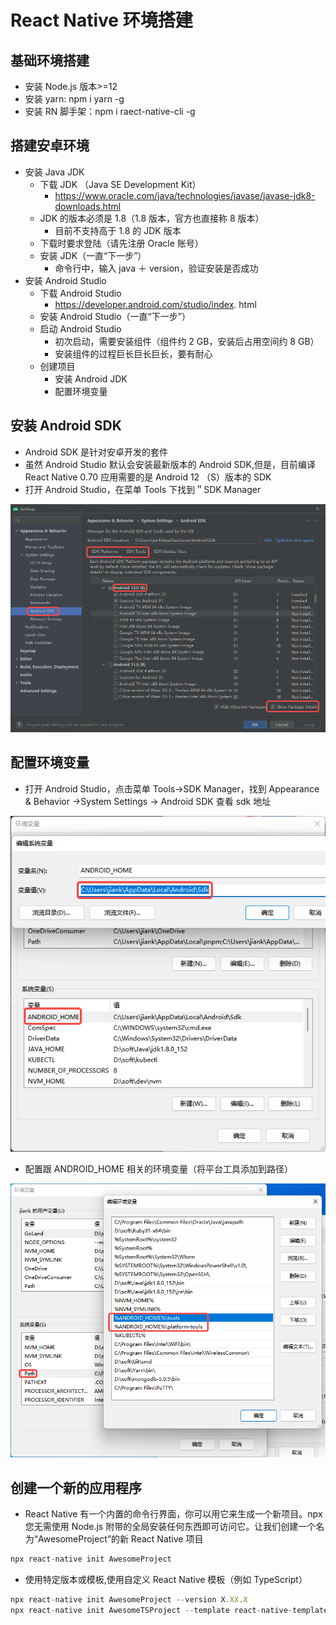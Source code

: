 # React Native 环境搭建

## 基础环境搭建

-   安装 Node.js 版本>=12
-   安装 yarn: npm i yarn -g
-   安装 RN 脚手架：npm i raect-native-cli -g

## 搭建安卓环境

-   安装 Java JDK
    -   下载 JDK （Java SE Development Kit）
        -   https://www.oracle.com/java/technologies/javase/javase-jdk8-downloads.html
    -   JDK 的版本必须是 1.8（1.8 版本，官方也直接称 8 版本）
        -   目前不支持高于 1.8 的 JDK 版本
    -   下载时要求登陆（请先注册 Oracle 账号）
    -   安装 JDK（一直“下一步”）
        -   命令行中，输入 java ＋ version，验证安装是否成功
-   安装 Android Studio
    -   下载 Android Studio
        -   https://developer.android.com/studio/index. html
    -   安装 Android Studio（一直“下一步”）
    -   启动 Android Studio
        -   初次启动，需要安装组件（组件约 2 GB，安装后占用空间约 8 GB）
        -   安装组件的过程巨长巨长巨长，要有耐心
    -   创建项目
        -   安装 Android JDK
        -   配置环境变量

## 安装 Android SDK

-   Android SDK 是针对安卓开发的套件
-   虽然 Android Studio 默认会安装最新版本的 Android SDK,但是，目前编译 React Native 0.70 应用需要的是 Android 12 （S）版本的 SDK
-   打开 Android Studio，在菜单 Tools 下找到＂SDK Manager

![image](./images/image5.png)

## 配置环境变量

-   打开 Android Studio，点击菜单 Tools→SDK Manager，找到 Appearance & Behavior →System Settings → Android SDK 查看 sdk 地址

![image](./images/image6.png)

-   配置跟 ANDROID_HOME 相关的环境变量（将平台工具添加到路径）

![image](./images/image7.png)

## 创建一个新的应用程序

-   React Native 有一个内置的命令行界面，你可以用它来生成一个新项目。npx 您无需使用 Node.js 附带的全局安装任何东西即可访问它。让我们创建一个名为“AwesomeProject”的新 React Native 项目

```js
npx react-native init AwesomeProject
```

-   使用特定版本或模板,使用自定义 React Native 模板（例如 TypeScript）

```js
npx react-native init AwesomeProject --version X.XX.X
npx react-native init AwesomeTSProject --template react-native-template-typescript
```
